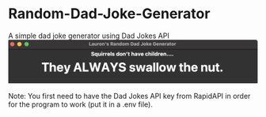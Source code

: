 # Random-Dad-Joke-Generator
A simple dad joke generator using Dad Jokes API
![screenshot](Screenshot%202023-06-25%20at%201.08.33%20AM.png)

Note: You first need to have the Dad Jokes API key from RapidAPI in order for the program to work (put it in a .env file).
